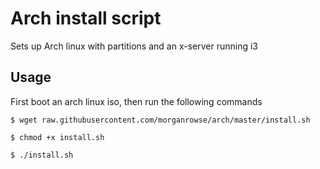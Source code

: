 # Arch install script

Sets up Arch linux with partitions and an x-server running i3

## Usage

First boot an arch linux iso, then run the following commands

```
$ wget raw.githubusercontent.com/morganrowse/arch/master/install.sh
```
```
$ chmod +x install.sh
```
```
$ ./install.sh
```
